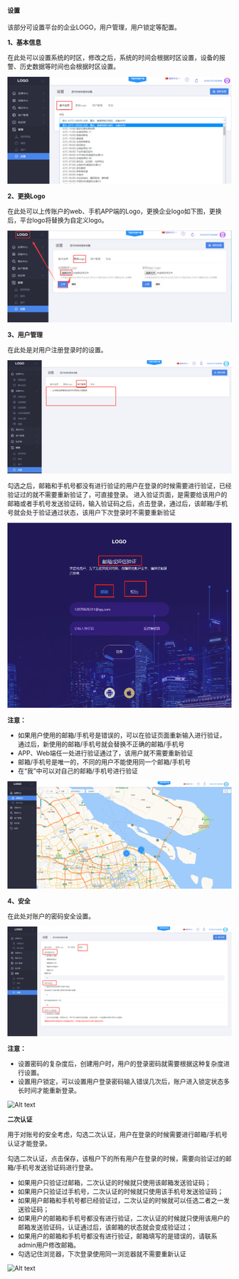 #### 设置

该部分可设置平台的企业LOGO，用户管理，用户锁定等配置。

**1、基本信息**

在此处可以设置系统的时区，修改之后，系统的时间会根据时区设置，设备的报警、历史数据等时间也会根据时区设置。

![Alt text](images\manage\basic_situation.png)

**2、更换Logo**

在此处可以上传账户的web、手机APP端的Logo，更换企业logo如下图，更换后，平台logo将替换为自定义logo。

![Alt text](images\manage\change_logo.png)

**3、用户管理**

在此处是对用户注册登录时的设置。

![Alt text](images\manage\user_manage.png)

勾选之后，邮箱和手机号都没有进行验证的用户在登录的时候需要进行验证，已经验证过的就不需要重新验证了，可直接登录。
进入验证页面，是需要给该用户的邮箱或者手机号发送验证码，输入验证码之后，点击登录，通过后，该邮箱/手机号就会处于验证通过状态，该用户下次登录时不需要重新验证

![Alt text](images\manage\yanzheng.png)

**注意：**

- 如果用户使用的邮箱/手机号是错误的，可以在验证页面重新输入进行验证，通过后，新使用的邮箱/手机号就会替换不正确的邮箱/手机号
- APP、Web端任一处进行验证通过了，该用户就不需要重新验证
- 邮箱/手机号是唯一的，不同的用户不能使用同一个邮箱/手机号
- 在“我”中可以对自己的邮箱/手机号进行验证

![Alt text](images\manage\validate.gif)

**4、安全**

在此处对账户的密码安全设置。

![Alt text](images\manage\safe.png)

**注意：**

- 设置密码的复杂度后，创建用户时，用户的登录密码就需要根据这种复杂度进行设置。
- 设置用户锁定，可以设置用户登录密码输入错误几次后，账户进入锁定状态多长时间才能重新登录。

![Alt text](images\manage\account_locking.gif)

**二次认证**

用于对账号的安全考虑，勾选二次认证，用户在登录的时候需要进行邮箱/手机号认证才能登录。

勾选二次认证，点击保存，该租户下的所有用户在登录的时候，需要向验证过的邮箱/手机号发送验证码进行登录。
- 如果用户只验证过邮箱，二次认证的时候就只使用该邮箱发送验证码；
- 如果用户只验证过手机号，二次认证的时候就只使用该手机号发送验证码；
- 如果用户邮箱和手机号都已经验证过，二次认证的时候就可以任选二者之一发送验证码；
- 如果用户的邮箱和手机号都没有进行验证，二次认证的时候就只使用该用户的邮箱发送验证码，认证通过后，该邮箱的状态就会变成验证过；
- 如果用户的邮箱和手机号都没有进行验证，邮箱填写的是错误的，请联系admin用户修改邮箱。
- 勾选记住浏览器，下次登录使用同一浏览器就不需要重新认证

![Alt text](images\manage\renzheng.gif)



